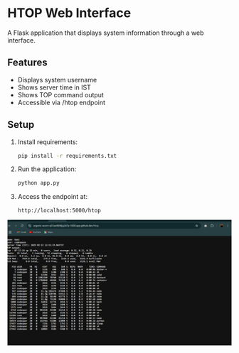 # HTOP Web Interface

A Flask application that displays system information through a web interface.

## Features
- Displays system username
- Shows server time in IST
- Shows TOP command output
- Accessible via /htop endpoint

## Setup
1. Install requirements:
   ```bash
   pip install -r requirements.txt
   ```

2. Run the application:
   ```bash
   python app.py
   ```

3. Access the endpoint at:
   ```
   http://localhost:5000/htop
   ```


![alt text](image.png)